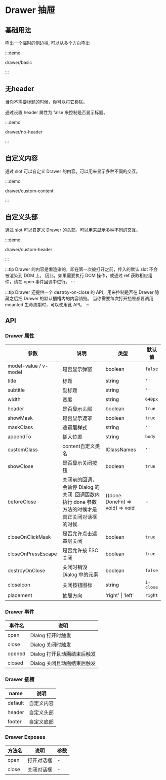 # Drawer 抽屉

## 基础用法

呼出一个临时的侧边栏, 可以从多个方向呼出

:::demo

drawer/basic

:::

## 无header

当你不需要标题的时候，你可以将它移除。

通过设置 header 属性为 false 来控制是否显示标题。

:::demo

drawer/no-header

:::

## 自定义内容

通过 slot 可以自定义 Drawer 的内容。可以用来显示多种不同的交互。

:::demo

drawer/custom-content

:::

## 自定义头部

通过 slot 可以自定义 Drawer 的头部。可以用来显示多种不同的交互。

:::demo

drawer/custom-header

:::

:::tip
Drawer 的内容是懒渲染的，即在第一次被打开之前，传入的默认 slot 不会被渲染到 DOM 上。 因此，如果需要执行 DOM 操作，或通过 ref 获取相应组件，请在 open 事件回调中进行。
:::

:::tip
Drawer 还提供一个 destroy-on-close 的 API，用来控制是否在 Drawer 隐藏之后把 Drawer 的默认插槽内的内容销毁。 当你需要每次打开抽屉都要调用 mounted 生命周期时，可以使用此 API。
:::

## API

### Drawer 属性

| 参数                  | 说明                                                                                            | 类型                             | 默认值    |
| --------------------- | ----------------------------------------------------------------------------------------------- | -------------------------------- | --------- |
| model-value / v-model | 是否显示弹窗                                                                                    | boolean                          | `false`   |
| title                 | 标题                                                                                            | string                           | `''`      |
| subtitle              | 副标题                                                                                          | string                           | `''`      |
| width                 | 宽度                                                                                            | string                           | `640px`   |
| header                | 是否显示头部                                                                                    | boolean                          | `true`    |
| showMask              | 是否显示遮罩                                                                                    | boolean                          | `true`    |
| maskClass             | 遮罩层样式                                                                                      | string                           | `''`      |
| appendTo              | 插入位置                                                                                        | string                           | `body`    |
| customClass           | content自定义类名                                                                               | IClassNames                      | `''`      |
| showClose             | 是否显示关闭按钮                                                                                | boolean                          | `true`    |
| beforeClose           | 关闭前的回调，会暂停 Dialog 的关闭. 回调函数内执行 done 参数方法的时候才是真正关闭对话框的时候.       | ((done: DoneFn) => void) => void | -         |
| closeOnClickMask      | 是否允许点击遮罩层关闭                                                                          | boolean                          | `true`    |
| closeOnPressEscape    | 是否允许按 ESC 关闭                                                                             | boolean                          | `true`    |
| destroyOnClose        | 关闭时销毁 Dialog 中的元素                                                                      | boolean                          | `false`   |
| closeIcon             | 关闭按钮图标                                                                                    | string                           | `i-close` |
| placement             | 抽屉方向                                                                                        | 'right' \| 'left'                | `right`   |

### Drawer 事件

| 事件名 | 说明                        |
| ------ | --------------------------- |
| open   | Dialog 打开时触发           |
| close  | Dialog 关闭时触发           |
| opened | Dialog 打开且动画结束后触发 |
| closed | Dialog 关闭且动画结束后触发 |

### Drawer 插槽

| name    | 说明       |
| ------- | ---------- |
| default | 自定义内容 |
| header  | 自定义头部 |
| footer  | 自定义底部 |

### Drawer Exposes

| 方法名 | 说明       | 参数 |
| ------ | ---------- | ---- |
| open   | 打开对话框 | -    |
| close  | 关闭对话框 | -    |
